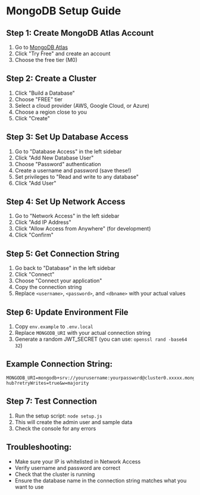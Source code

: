 # MongoDB Setup Guide

## Step 1: Create MongoDB Atlas Account
1. Go to [MongoDB Atlas](https://www.mongodb.com/atlas)
2. Click "Try Free" and create an account
3. Choose the free tier (M0)

## Step 2: Create a Cluster
1. Click "Build a Database"
2. Choose "FREE" tier
3. Select a cloud provider (AWS, Google Cloud, or Azure)
4. Choose a region close to you
5. Click "Create"

## Step 3: Set Up Database Access
1. Go to "Database Access" in the left sidebar
2. Click "Add New Database User"
3. Choose "Password" authentication
4. Create a username and password (save these!)
5. Set privileges to "Read and write to any database"
6. Click "Add User"

## Step 4: Set Up Network Access
1. Go to "Network Access" in the left sidebar
2. Click "Add IP Address"
3. Click "Allow Access from Anywhere" (for development)
4. Click "Confirm"

## Step 5: Get Connection String
1. Go back to "Database" in the left sidebar
2. Click "Connect"
3. Choose "Connect your application"
4. Copy the connection string
5. Replace `<username>`, `<password>`, and `<dbname>` with your actual values

## Step 6: Update Environment File
1. Copy `env.example` to `.env.local`
2. Replace `MONGODB_URI` with your actual connection string
3. Generate a random JWT_SECRET (you can use: `openssl rand -base64 32`)

## Example Connection String:
```
MONGODB_URI=mongodb+srv://yourusername:yourpassword@cluster0.xxxxx.mongodb.net/comic-hub?retryWrites=true&w=majority
```

## Step 7: Test Connection
1. Run the setup script: `node setup.js`
2. This will create the admin user and sample data
3. Check the console for any errors

## Troubleshooting:
- Make sure your IP is whitelisted in Network Access
- Verify username and password are correct
- Check that the cluster is running
- Ensure the database name in the connection string matches what you want to use 